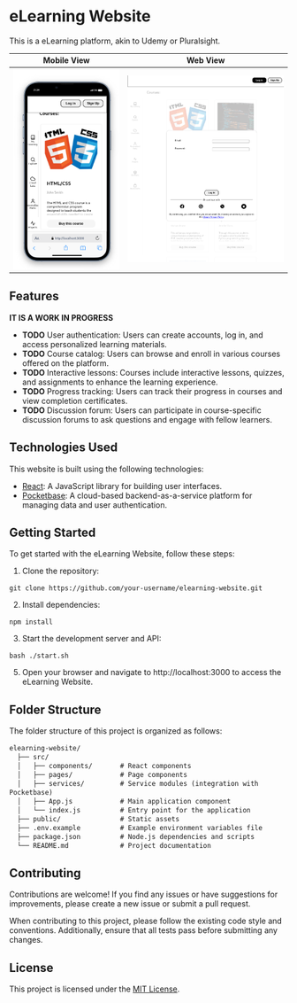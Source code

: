 # eLearning Website

This is a eLearning platform, akin to Udemy or Pluralsight.

| Mobile View | Web View |
|---------|---------|
| ![Mobile View](./screenshots/screenshot1.png) | ![Web View](./screenshots/screenshot2.png) |

## Features

**IT IS A WORK IN PROGRESS**

- **TODO** User authentication: Users can create accounts, log in, and access personalized learning materials.
- **TODO** Course catalog: Users can browse and enroll in various courses offered on the platform.
- **TODO** Interactive lessons: Courses include interactive lessons, quizzes, and assignments to enhance the learning experience.
- **TODO** Progress tracking: Users can track their progress in courses and view completion certificates.
- **TODO** Discussion forum: Users can participate in course-specific discussion forums to ask questions and engage with fellow learners.

## Technologies Used

This website is built using the following technologies:

- [React](https://reactjs.org/): A JavaScript library for building user interfaces.
- [Pocketbase](https://www.pocketbase.io/): A cloud-based backend-as-a-service platform for managing data and user authentication.

## Getting Started

To get started with the eLearning Website, follow these steps:

1. Clone the repository: 
```shell
git clone https://github.com/your-username/elearning-website.git
```

2. Install dependencies:
```shell
npm install
```

3. Start the development server and API:
```shell
bash ./start.sh
```

5. Open your browser and navigate to http://localhost:3000 to access the eLearning Website.

## Folder Structure

The folder structure of this project is organized as follows:

```
elearning-website/
  ├── src/
  │   ├── components/       # React components
  │   ├── pages/            # Page components
  │   ├── services/         # Service modules (integration with Pocketbase)
  │   ├── App.js            # Main application component
  │   └── index.js          # Entry point for the application
  ├── public/               # Static assets
  ├── .env.example          # Example environment variables file
  ├── package.json          # Node.js dependencies and scripts
  └── README.md             # Project documentation
```

## Contributing

Contributions are welcome! If you find any issues or have suggestions for improvements, please create a new issue or submit a pull request.

When contributing to this project, please follow the existing code style and conventions. Additionally, ensure that all tests pass before submitting any changes.

## License

This project is licensed under the [MIT License](LICENSE).
